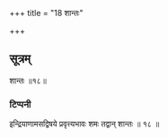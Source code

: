 +++
title = "18 शान्तः"

+++
## सूत्रम्
शान्तः ॥१८॥
### टिप्पनी
इन्द्रियाणामसद्विषये प्रवृत्त्यभावः शमः तद्वान् शान्तः ॥ १८ ॥
